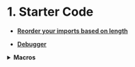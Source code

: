# 1. Starter Code

<div style='width:1000px;margin:auto;'>

<ul>
<li><a href="https://www.browserling.com/tools/line-length-sort"><b><span style='color:#333'>Reorder your imports based on length</span></b></a> </li>
</ul>

<ul>
<li><a href="file:///media/mosaab/Volume/Personal/Development/Courses%20Docs/Applied%20ML%20Course/0_Code/1_Python/21_debugging.html"><b><span style='color:#333'>Debugger</span></b></a> </li>
</ul>

<details><summary> <b>Macros</b> </summary><p>
<ul>
<li><a href="file:///media/mosaab/Volume/Personal/Development/Courses%20Docs/How%20to%20win%20a%20Data%20Science%20Competition/Macros.html#Macros"><b><span style='color:#333'>How to build a macro</span></b></a> </li>
</ul>

<details><summary> <b>__basic</b> </summary><p>
~~~python
# Version 1.3
import numpy as np
import pandas as pd
import seaborn as sns
from tqdm import tqdm_notebook as tqdm
from termcolor import colored
import os
import gc
import sys

import warnings
warnings.filterwarnings('ignore')

import matplotlib.pyplot as plt

%matplotlib inline
%precision 4

pd.set_option('display.max_columns', None)
pd.set_option('display.float_format', lambda x: '{:.4f}'.format(x)) #Limiting floats output to 3 decimal points

from IPython.core.interactiveshell import InteractiveShell
InteractiveShell.ast_node_interactivity = "all"

plt.style.use('fivethirtyeight')
sns.set_style('white')

print('Basic libraries have been loaded!')
~~~
</p></details>

</p></details>

<details><summary> <b>Make the header at the center</b> </summary>
<p>
~~~html
<p style="font-size:36px;text-align:center"> <b>Personalized cancer diagnosis</b> </p>
~~~
</p>
</details>

<details><summary> <b>Show Plots</b> in the <b>Terminal</b> </summary>
<p>
~~~python
%pylab
~~~
</p>
</details>

<details><summary> <b>Save the last output value</b> in a <b>Variable</b> </summary>
<p>
~~~python
np.random.choice(students, 21) # performing this will output something to the console

# Apply the following to save it to a variable
sample = _
~~~
</p>
</details>


<details><summary> <b>Shapes in python Comments</b> </summary>
<p>

<p><a href="https://textfac.es/"><b>More textfaces</b></a> </p>
~~~python

 ¯\_(ツ)_/¯		( ͡° ͜ʖ ͡°)

  ̿̿ ̿̿ ̿̿ ̿'̿'\̵͇̿̿\з= ( ▀ ͜͞ʖ▀) =ε/̵͇̿̿/’̿’̿ ̿ ̿̿ ̿̿ ̿̿

 ʕ•ᴥ•ʔ			▄︻̷̿┻̿═━一

  ( ͡°( ͡° ͜ʖ( ͡° ͜ʖ ͡°)ʖ ͡°) ͡°)

 (▀̿Ĺ̯▀̿ ̿)    		(ง ͠° ͟ل͜ ͡°)ง

  ༼ つ ◕_◕ ༽つ		(づ｡◕‿‿◕｡)づ

	 ̿'̿'\̵͇̿̿\з=( ͠° ͟ʖ ͡°)=ε/̵͇̿̿/'̿̿ ̿ ̿ ̿ ̿ ̿

 (ﾉ◕ヮ◕)ﾉ*:･ﾟ✧ ✧ﾟ･: *ヽ(◕ヮ◕ヽ)

 ┬┴┬┴┤ ͜ʖ ͡°) ├┬┴┬┴   		( ͡°╭͜ʖ╮͡° )		(ಥ﹏ಥ)

   (͡ ͡° ͜ つ ͡͡°)			(• ε •) 		(ง'̀-'́)ง	(ᵔᴥᵔ)
   
   [̲̅$̲̅(̲̅ ͡° ͜ʖ ͡°̲̅)̲̅$̲̅]		(ﾉ◕ヮ◕)ﾉ*:･ﾟ✧		(¬‿¬)
   
   (╯°□°)╯︵ ʞooqǝɔɐɟ		(づ￣ ³￣)づ
   
   (;´༎ຶД༎ຶ`)			༼ つ  ͡° ͜ʖ ͡° ༽つ
   
   (╯°□°）╯︵ ┻━┻		( ͡ᵔ ͜ʖ ͡ᵔ )		ヾ(⌐■_■)ノ♪
   
   （╯°□°）╯︵( .o.)		┬──┬ ノ( ゜-゜ノ)
~~~
</p>
</details>

<details><summary>Show<b> Table</b> using <b>Qgrid</b></summary>
<p>
~~~python
import qgrid
ggrid_widget = qgrid.show_grid(train, show_toolbar=True, grid_options={'forceFitColumns': False,
                                                                       'defaultColumnWidth': 100})
ggrid_widget
~~~
~~~python
## from qgrid_widget to dataframe aftering apply filters from qgrid (Awesome tool)
ggrid_widget.get_changed_df()
~~~
</p>
</details>

<details><summary><b>Pretty Print all cell outputs</b></summary>
<p>
<h4 style='color:#5462FF'>This means that, while normally you’d only get one output printed</h4>
~~~python
from IPython.core.interactiveshell import InteractiveShell
InteractiveShell.ast_node_interactivity = "all"
~~~

<h4 style='color:#5462FF'>To go back.</h4>
~~~python
from IPython.core.interactiveshell import InteractiveShell
InteractiveShell.ast_node_interactivity = "last_expr"
~~~
</p>
</details>


<details><summary> <b>Colored</b> Text </summary>
<p>
~~~python
from termcolor import colored

# --------------SHOW COLORED text---------------
def bg(value, type='num', color='blue'):
    value = str('{:,}'.format(value)) if type == 'num' else str(value)
    return colored(' '+value+' ', color, attrs=['reverse', 'blink'])
~~~
</p>
</details> 

<details><summary> <b>Print the Name of the variable</b> </summary>
<p>
~~~python
# Credits: https://stackoverflow.com/questions/18425225/getting-the-name-of-a-variable-as-a-string
import inspect

def var2str(var):
        """
        Gets the name of var. Does it from the out most frame inner-wards.
        :param var: variable to get name from.
        :return: string
        """
        for fi in reversed(inspect.stack()):
            names = [var_name for var_name, var_val in fi.frame.f_locals.items() if var_val is var]
            if len(names) > 0:
            	return names[0]
            	
 #### Use this
def shape(*args):
    max_len = 0
    for df in args:
        max_len = max(len(var2str(df)), max_len)
    for df in args:
        print(f'~> [{var2str(df).ljust(max_len)}] has {bg(df.shape[0])} rows, and {bg(df.shape[1])} columns.')
~~~

</p>
</details> 

<details><summary> <b>List of Libraries</b> </summary>

<p><a href="file:///media/mosaab/Volume/Personal/Development/Courses%20Docs/Data%20Science/0_%20A%20Data%20Science%20Framework%20to%20achieve%2099%20Accuracy/a-data-science-framework-to-achieve-99-accuracy.html#3.1-Import-Libraries">Import Libraries</a></p>

<p style="margin: 0">
~~~python
import pandas as pd
import numpy as np
import matplotlib.pyplot as plt
import seaborn as sns

# Ignore warnings
import warnings
warnings.filterwarnings('ignore')
~~~
~~~python
import warnings
def ignore_warn(*args, **kwargs):
    pass
warnings.warn = ignore_warn #ignore annoying warning (from sklearn and seaborn)
~~~
</p>
</details>

<details><summary> <b>Checking file exists or not</b> </summary>
<p style="margin: 0">

~~~python
# Checking if file exists or not.
if os.path.isfile('/kaggle/input/path_to_file.csv'):
    result = pd.read_csv(''/kaggle/input/path_to_file.csv')
else:
    result = pd.merge(data, text, on='ID', how='left')
    result.to_csv('text_data_combined.csv', index=False)
result.sample(5)
~~~
</p>
</details>

<details><summary> <b>Ploting Settings</b> </summary>
<p style="margin: 0">
~~~python
%matplotlib inline
%precision 2
# plt.style.use('ggplot')
sns.set_style('white')
plt.style.use('fivethirtyeight')
~~~
~~~python
pd.set_option('display.float_format', lambda x: '{:.3f}'.format(x)) #Limiting floats output to 3 decimal points
~~~

	
</p>
</details> 

<details><summary> <b>Color Printed Text</b> </summary>
<p><a href="https://pypi.org/project/termcolor/">More Colors &amp; Features</a> </p>
<p style="margin: 0">
~~~python
from termcolor import colored
print(colored('value', 'color'))
~~~
</p>
</details> 

<details><summary> <b>Organized list of strings</b> </summary>
<p style="margin: 0">
~~~
print("Train Variant".ljust(15), train_variants_df.shape)
print("Train Text".ljust(15), train_text_df.shape)
print("Test Variant".ljust(15), test_variants_df.shape)
print("Test Text".ljust(15), test_text_df.shape)

######### Result ##########
# Train Variant   (3321, 4)
# Train Text      (3321, 2)
# Test Variant    (5668, 3)
# Test Text       (5668, 2)
~~~
</p>
</details>

<details><summary> <b>See All Variables details in notebook</b> </summary>
<p style="margin: 0">
~~~python
%whos
~~~
</p>
</details> 

<details><summary> <b>Compute the execution time of the cell</b> </summary>
<p style="margin: 0">
~~~python
%%time
~~~
</p>
</details> 

<details><summary> <b>Data Pretty Printer</b> </summary>
<p style="margin: 0">
~~~python
import pprint
stuff = ['banana', 'apple', 'stuff1', 'stuff2']
pprint.pprint(stuff)
~~~
</p>
</details> 


<details><summary> <b>Clean Up Memory</b> </summary>
<p style="margin: 0">
~~~python
# Clean up memory
gc.enable()
del model, train_features, valid_features
gc.collect()
~~~
</p>
</details> 

<details><summary> <b>Timmer</b> Function (Human Readable) </summary>
<p style="margin: 0">
~~~python
# Credit: https://www.kaggle.com/tilii7/hyperparameter-grid-search-with-xgboost
## Importing
from datetime import datetime

## Define the timer function
def timer(start_time=None):
    if not start_time:
        start_time = datetime.now()
        return start_time
    elif start_time:
        thour, temp_sec = divmod((datetime.now() - start_time).total_seconds(), 3600)
        tmin, tsec = divmod(temp_sec, 60)
        print('\n Time taken: %i hours %i minutes and %s seconds.' % (thour, tmin, round(tsec, 2)))
        
### Call the function
# Here we go
start_time = timer(None) # timing starts from this point for "start_time" variable
random_search.fit(X, Y)
timer(start_time) # timing ends here for "start_time" variable
~~~
<h4>Result</h4>
~~~python
 Time taken: 0 hours 42 minutes and 17.04 seconds.
~~~
</p>
</details> 

</div>
